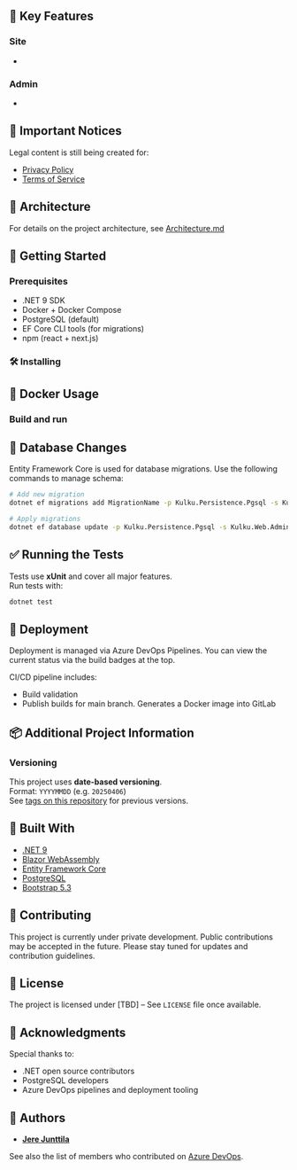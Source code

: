 ﻿## 🌟 Key Features

### Site
- 

### Admin
- 


## 🔐 Important Notices

Legal content is still being created for:
- [Privacy Policy](https://jerejunttila.fi/privacy)
- [Terms of Service](https://jerejunttila.fi/tos)


## 🧱 Architecture

For details on the project architecture, see [Architecture.md](./documents/Architecture.md)


## 🚀 Getting Started

### Prerequisites
- .NET 9 SDK
- Docker + Docker Compose
- PostgreSQL (default)
- EF Core CLI tools (for migrations)
- npm (react + next.js)


### 🛠 Installing


## 🐳 Docker Usage

### Build and run


## 🧪 Database Changes

Entity Framework Core is used for database migrations. Use the following commands to manage schema:

```bash  
# Add new migration
dotnet ef migrations add MigrationName -p Kulku.Persistence.Pgsql -s Kulku.Web.Admin

# Apply migrations
dotnet ef database update -p Kulku.Persistence.Pgsql -s Kulku.Web.Admin
```


## ✅ Running the Tests

Tests use **xUnit** and cover all major features.  
Run tests with:
```bash
dotnet test
```


## 🚀 Deployment

Deployment is managed via Azure DevOps Pipelines. You can view the current status via the build badges at the top.

CI/CD pipeline includes:
- Build validation
- Publish builds for main branch. Generates a Docker image into GitLab


## 📦 Additional Project Information

### Versioning

This project uses **date-based versioning**.  
Format: `YYYYMMDD` (e.g. `20250406`)  
See [tags on this repository](https://dev.azure.com/jerejunttila/_git/Kulku/tags) for previous versions.


## 🧰 Built With

- [.NET 9](https://dotnet.microsoft.com/)
- [Blazor WebAssembly](https://learn.microsoft.com/en-us/aspnet/core/blazor)
- [Entity Framework Core](https://learn.microsoft.com/en-us/ef/core/)
- [PostgreSQL](https://www.postgresql.org/)
- [Bootstrap 5.3](https://getbootstrap.com/)


## 🤝 Contributing

This project is currently under private development. Public contributions may be accepted in the future. Please stay tuned for updates and contribution guidelines.


## 📜 License

The project is licensed under [TBD] – See `LICENSE` file once available.


## 🙏 Acknowledgments

Special thanks to:

- .NET open source contributors
- PostgreSQL developers
- Azure DevOps pipelines and deployment tooling


## 👤 Authors

- [**Jere Junttila**](https://jerejunttila.fi/)

See also the list of members who contributed on [Azure DevOps](https://dev.azure.com/jerejunttila/).
